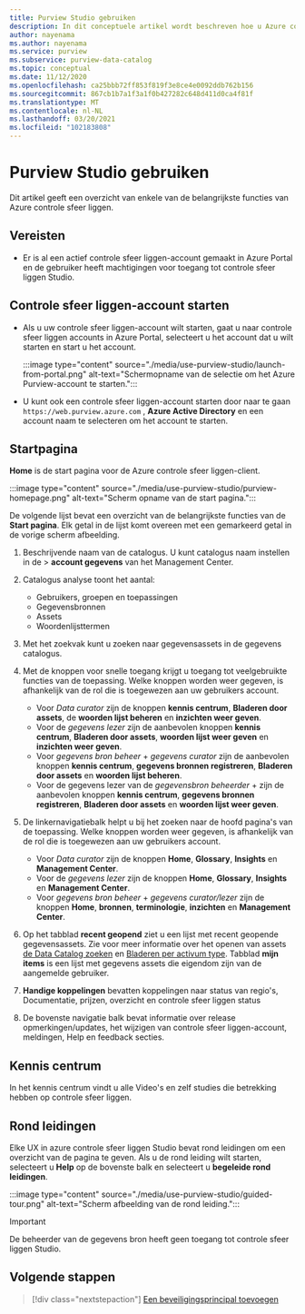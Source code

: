 ```yaml
---
title: Purview Studio gebruiken
description: In dit conceptuele artikel wordt beschreven hoe u Azure controle sfeer liggen Studio kunt gebruiken.
author: nayenama
ms.author: nayenama
ms.service: purview
ms.subservice: purview-data-catalog
ms.topic: conceptual
ms.date: 11/12/2020
ms.openlocfilehash: ca25bbb72ff853f819f3e8ce4e0092ddb762b156
ms.sourcegitcommit: 867cb1b7a1f3a1f0b427282c648d411d0ca4f81f
ms.translationtype: MT
ms.contentlocale: nl-NL
ms.lasthandoff: 03/20/2021
ms.locfileid: "102183808"
---
```

# <a name="use-purview-studio"></a>Purview Studio gebruiken

Dit artikel geeft een overzicht van enkele van de belangrijkste functies van Azure controle sfeer liggen.

## <a name="prerequisites"></a>Vereisten

* Er is al een actief controle sfeer liggen-account gemaakt in Azure Portal en de gebruiker heeft machtigingen voor toegang tot controle sfeer liggen Studio.

## <a name="launch-purview-account"></a>Controle sfeer liggen-account starten

* Als u uw controle sfeer liggen-account wilt starten, gaat u naar controle sfeer liggen accounts in Azure Portal, selecteert u het account dat u wilt starten en start u het account.

   :::image type="content" source="./media/use-purview-studio/launch-from-portal.png" alt-text="Schermopname van de selectie om het Azure Purview-account te starten.":::

* U kunt ook een controle sfeer liggen-account starten door naar te gaan `https://web.purview.azure.com` , **Azure Active Directory** en een account naam te selecteren om het account te starten.

## <a name="home-page"></a>Startpagina

**Home** is de start pagina voor de Azure controle sfeer liggen-client.

 :::image type="content" source="./media/use-purview-studio/purview-homepage.png" alt-text="Scherm opname van de start pagina.":::

De volgende lijst bevat een overzicht van de belangrijkste functies van de **Start pagina**. Elk getal in de lijst komt overeen met een gemarkeerd getal in de vorige scherm afbeelding.

1. Beschrijvende naam van de catalogus. U kunt catalogus naam instellen in de  >  **account gegevens** van het Management Center.

2. Catalogus analyse toont het aantal:
    - Gebruikers, groepen en toepassingen
    - Gegevensbronnen
    - Assets
    - Woordenlijsttermen

3. Met het zoekvak kunt u zoeken naar gegevensassets in de gegevens catalogus.

4. Met de knoppen voor snelle toegang krijgt u toegang tot veelgebruikte functies van de toepassing. Welke knoppen worden weer gegeven, is afhankelijk van de rol die is toegewezen aan uw gebruikers account.

    - Voor *Data curator* zijn de knoppen **kennis centrum**, **Bladeren door assets**, de **woorden lijst beheren** en **inzichten weer geven**.
    - Voor de *gegevens lezer* zijn de aanbevolen knoppen **kennis centrum**, **Bladeren door assets**, **woorden lijst weer geven** en **inzichten weer geven**.
    - Voor *gegevens bron beheer*  +  *gegevens curator* zijn de aanbevolen knoppen **kennis centrum**, **gegevens bronnen registreren**, **Bladeren door assets** en **woorden lijst beheren**.
    - Voor de gegevens lezer van de *gegevensbron beheerder*  +  zijn de aanbevolen knoppen **kennis centrum**, **gegevens bronnen registreren**, **Bladeren door assets** en **woorden lijst weer geven**.

5. De linkernavigatiebalk helpt u bij het zoeken naar de hoofd pagina's van de toepassing. Welke knoppen worden weer gegeven, is afhankelijk van de rol die is toegewezen aan uw gebruikers account.

    - Voor *Data curator* zijn de knoppen **Home**, **Glossary**, **Insights** en **Management Center**.
    - Voor de *gegevens lezer* zijn de knoppen **Home**, **Glossary**, **Insights** en **Management Center**.
    - Voor *gegevens bron beheer*  +  *gegevens curator/lezer* zijn de knoppen **Home**, **bronnen**, **terminologie**, **inzichten** en **Management Center**.
  
6. Op het tabblad **recent geopend** ziet u een lijst met recent geopende gegevensassets. Zie voor meer informatie over het openen van assets [de Data Catalog zoeken](how-to-search-catalog.md) en [Bladeren per activum type](how-to-browse-catalog.md#browse-experience).  Tabblad **mijn items** is een lijst met gegevens assets die eigendom zijn van de aangemelde gebruiker.
7. **Handige koppelingen** bevatten koppelingen naar status van regio's, Documentatie, prijzen, overzicht en controle sfeer liggen status
8. De bovenste navigatie balk bevat informatie over release opmerkingen/updates, het wijzigen van controle sfeer liggen-account, meldingen, Help en feedback secties.

## <a name="knowledge-center"></a>Kennis centrum

In het kennis centrum vindt u alle Video's en zelf studies die betrekking hebben op controle sfeer liggen.

## <a name="guided-tours"></a>Rond leidingen

Elke UX in azure controle sfeer liggen Studio bevat rond leidingen om een overzicht van de pagina te geven. Als u de rond leiding wilt starten, selecteert u **Help** op de bovenste balk en selecteert u **begeleide rond leidingen**.

:::image type="content" source="./media/use-purview-studio/guided-tour.png" alt-text="Scherm afbeelding van de rond leiding.":::

> [!Important]
   > De beheerder van de gegevens bron heeft geen toegang tot controle sfeer liggen Studio.

## <a name="next-steps"></a>Volgende stappen

> [!div class="nextstepaction"]
> [Een beveiligingsprincipal toevoegen](tutorial-scan-data.md)
